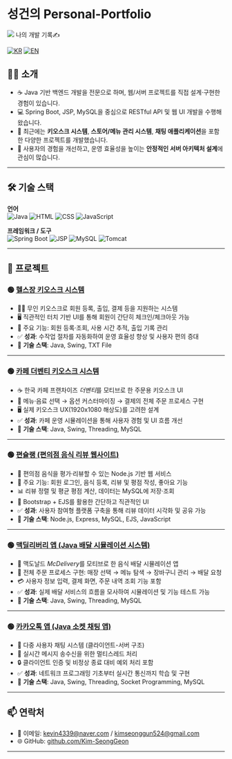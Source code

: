 # 성건의 Personal-Portfolio

<img src="https://capsule-render.vercel.app/api?type=waving&color=0f62fe&height=150&section=header&text=코드로%20성장하는%20나의%20기록&fontSize=40" />
나의 개발 기록✍️

[![KR](https://img.shields.io/badge/README-한국어-blue)](./README.ko.md)
[![EN](https://img.shields.io/badge/README-English-red)](./README.md)

## 🧑‍💻 소개

- ☕ Java 기반 백엔드 개발을 전문으로 하며, 웹/서버 프로젝트를 직접 설계·구현한 경험이 있습니다.  
- 💻 Spring Boot, JSP, MySQL을 중심으로 RESTful API 및 웹 UI 개발을 수행해 왔습니다.  
- 📌 최근에는 **키오스크 시스템**, **스토어/메뉴 관리 시스템**, **채팅 애플리케이션**을 포함한 다양한 프로젝트를 개발했습니다.  
- 🎯 사용자의 경험을 개선하고, 운영 효율성을 높이는 **안정적인 서버 아키텍처 설계**에 관심이 많습니다.  

---

## 🛠️ 기술 스택

**언어**  
![Java](https://img.shields.io/badge/Java-007396?style=flat&logo=java&logoColor=white)
![HTML](https://img.shields.io/badge/HTML5-E34F26?style=flat&logo=html5&logoColor=white)
![CSS](https://img.shields.io/badge/CSS3-1572B6?style=flat&logo=css3&logoColor=white)
![JavaScript](https://img.shields.io/badge/JavaScript-F7DF1E?style=flat&logo=javascript&logoColor=black)

**프레임워크 / 도구**  
![Spring Boot](https://img.shields.io/badge/Spring_Boot-6DB33F?style=flat&logo=spring-boot&logoColor=white)
![JSP](https://img.shields.io/badge/JSP-007396?style=flat)
![MySQL](https://img.shields.io/badge/MySQL-4479A1?style=flat&logo=mysql&logoColor=white)
![Tomcat](https://img.shields.io/badge/Apache_Tomcat-F8DC75?style=flat&logo=apachetomcat&logoColor=black)

---

## 📁 프로젝트

### 🟢 [헬스장 키오스크 시스템](https://github.com/Kim-SeongGeon/Personal-Portfolio/blob/main/README.gym.ko.md)
- 🏋️‍♂️ 무인 키오스크로 회원 등록, 출입, 결제 등을 지원하는 시스템  
- 🖥️ 직관적인 터치 기반 UI를 통해 회원이 간단히 체크인/체크아웃 가능  
- 🔄 주요 기능: 회원 등록·조회, 사용 시간 추적, 출입 기록 관리  
- ✅ **성과**: 수작업 절차를 자동화하여 운영 효율성 향상 및 사용자 편의 증대  
- 🔧 **기술 스택**: Java, Swing, TXT File  

---

### 🟢 [카페 더벤티 키오스크 시스템](https://github.com/Kim-SeongGeon/Personal-Portfolio/blob/main/README.theventi.ko.md)
- ☕ 한국 카페 프랜차이즈 *더벤티*를 모티브로 한 주문용 키오스크 UI  
- 🧋 메뉴·음료 선택 → 옵션 커스터마이징 → 결제의 전체 주문 프로세스 구현  
- 🖥️ 실제 키오스크 UX(1920x1080 해상도)를 고려한 설계  
- ✅ **성과**: 카페 운영 시뮬레이션을 통해 사용자 경험 및 UI 흐름 개선  
- 🔧 **기술 스택**: Java, Swing, Threading, MySQL  

---

### 🟢 [편슐랭 (편의점 음식 리뷰 웹사이트)](https://github.com/Kim-SeongGeon/Personal-Portfolio/blob/main/README.pyeonchelin.ko.md)
- 🍱 편의점 음식을 평가·리뷰할 수 있는 Node.js 기반 웹 서비스  
- 📝 주요 기능: 회원 로그인, 음식 등록, 리뷰 및 평점 작성, 좋아요 기능  
- 📊 리뷰 정렬 및 평균 평점 계산, 데이터는 MySQL에 저장·조회  
- 🎨 Bootstrap + EJS를 활용한 간단하고 직관적인 UI  
- ✅ **성과**: 사용자 참여형 플랫폼 구축을 통해 리뷰 데이터 시각화 및 공유 가능  
- 🔧 **기술 스택**: Node.js, Express, MySQL, EJS, JavaScript  

---

### 🟢 [맥딜리버리 앱 (Java 배달 시뮬레이션 시스템)](https://github.com/Kim-SeongGeon/Personal-Portfolio/blob/main/README.mcdeliveryapp.ko.md)
- 🍔 맥도날드 *McDelivery*를 모티브로 한 음식 배달 시뮬레이션 앱  
- 📱 전체 주문 프로세스 구현: 매장 선택 → 메뉴 탐색 → 장바구니 관리 → 배달 요청  
- 💳 사용자 정보 입력, 결제 화면, 주문 내역 조회 기능 포함  
- ✅ **성과**: 실제 배달 서비스의 흐름을 모사하여 시뮬레이션 및 기능 테스트 가능  
- 🔧 **기술 스택**: Java, Swing, Threading, MySQL  

---

### 🟢 [카카오톡 앱 (Java 소켓 채팅 앱)](https://github.com/Kim-SeongGeon/Personal-Portfolio/blob/main/README.kakaotalkapp.ko.md)
- 💬 다중 사용자 채팅 시스템 (클라이언트-서버 구조)  
- 🧵 실시간 메시지 송수신을 위한 멀티스레드 처리  
- 🔒 클라이언트 인증 및 비정상 종료 대비 예외 처리 포함  
- ✅ **성과**: 네트워크 프로그래밍 기초부터 실시간 통신까지 학습 및 구현  
- 🔧 **기술 스택**: Java, Swing, Threading, Socket Programming, MySQL  

---

## 📫 연락처

- 📧 이메일: kevin4339@naver.com / kimseonggun524@gmail.com  
- 🌐 GitHub: [github.com/Kim-SeongGeon](https://github.com/Kim-SeongGeon)  

---

